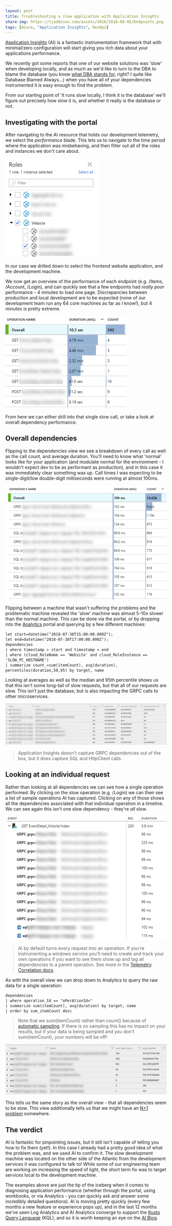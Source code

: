 ```yaml
---
layout: post
title: Troubleshooting a slow application with Application Insights
share-img: https://tjaddison.com/assets/2018/2018-08-05/Endpoints.png
tags: [Azure, "Application Insights", DevOps]
---
```


[Application Insights] (AI) is a fantastic instrumentation framework that with minimal/zero configuration will start giving you rich data about your applications performance.

We recently got some reports that one of our website solutions was 'slow' when developing locally, and as much as we'd like to turn to the DBA to blame the database (you know [what DBA stands for], right? I quite like Database Blamed Always...) when you have all of your dependencies instrumented it is easy enough to find the problem.

From our starting point of 'it runs slow locally, I think it is the database' we'll figure out precisely how slow it is, and whether it really is the database or not.

<!--more-->

## Investigating with the portal

After navigating to the AI resource that holds our development telemetry, we select the *performance* blade.  This lets us to navigate to the time period where the application was misbehaving, and then filter out all of the roles and instances we don't care about.  

![Role Selection](/assets/2018/2018-08-05/RoleSelection.png)

In our case we drilled down to select the frontend website application, and the development machine.

We now get an overview of the performance of each endpoint (e.g. /Items, /Account, /Login), and can quickly see that a few endpoints had _really poor_ performance - 4 minutes to load one page.  Discrepancies between production and local development are to be expected (none of our development team run any 64 core machines as far as I know!), but 4 minutes is pretty extreme.

![Endpoints](/assets/2018/2018-08-05/Endpoints.png)

From here we can either drill into that single slow call, or take a look at overall dependency performance.

## Overall dependencies

Flipping to the dependencies view we see a breakdown of every call as well as the call count, and average duration.  You'll need to know what 'normal' looks like for your application (and modulate normal for the environment - I wouldn't expect dev to be as performant as production), and in this case it was immediately clear something was up.  Call times I was expecting to be single-digit/low double-digit milliseconds were running at almost 100ms.

![Slow Calls](/assets/2018/2018-08-05/SlowCalls.png)

Flipping between a machine that wasn't suffering the problems and the problematic machine revealed the 'slow' machine was almost 5-10x slower than the normal machine.  This can be done via the portal, or by dropping into the [Analytics] portal and querying by a few different machines:

```
let start=datetime("2018-07-30T15:00:00.000Z");
let end=datetime("2018-07-30T17:00:00.000Z");
dependencies
| where timestamp > start and timestamp < end
| where (cloud_RoleName == 'Website' and cloud_RoleInstance == 'SLOW_PC_HOSTNAME')
| summarize count_=sum(itemCount), avg(duration), percentiles(duration,50,95) by target, name
```

Looking at averages as well as the median and 95th percentile shows us that this isn't some long-tail of slow requests, but that all of our requests are slow.  This isn't just the database, but is also impacting the GRPC calls to other microservices.

![Slow Calls in Analytics](/assets/2018/2018-08-05/SlowCallsAnalytics.png)

> Application Insights doesn't capture GRPC dependencies out of the box, but it does capture SQL and HttpClient calls.

## Looking at an individual request

Rather than looking at all dependencies we can see how a single operation performed.  By clicking on the slow operation (e.g. /Login) we can then see a list of sample operations AI has captured.  Clicking on any of those shows all the dependencies associated with that individual operation in a timeline.  We can see again this isn't one slow dependency - they're _all_ slow.

![Slow Dependencies](/assets/2018/2018-08-05/SlowDependencies.png)

> AI by default turns every request into an operation.  If you're instrumenting a windows service you'll need to create and track your own operations if you want to see them show up and tag all dependencies to a parent operation.  See more in the [Telemetry Correlation docs].

As with the overall view we can drop down to Analytics to query the raw data for a single operation:

```
dependencies
| where operation_Id == "oPerAtionId="
| summarize sum(itemCount), avg(duration) by target, name
| order by sum_itemCount desc
```

> Note that we sum(itemCount) rather than count() because of [automatic sampling].  If there is no sampling this has no impact on your results, but if your data is being sampled and you don't sum(itemCount), your numbers will be off!

![Slow Dependencies in Analytics](/assets/2018/2018-08-05/SlowDependenciesAnalytics.png)

This tells us the same story as the overall view - that all dependencies seem to be slow.  This view additionally tells us that we might have an [N+1 problem] somewhere.

## The verdict

AI is fantastic for pinpointing issues, but it still isn't capable of telling you how to fix them (yet!).  In this case I already had a pretty good idea of what the problem was, and we used AI to confirm it.  The slow development machine was located on the other side of the Atlantic from the development services it was configured to talk to!  While some of our engineering team are working on increasing the speed of light, the short term fix was to target services local to the development machine.

The examples above are just the tip of the iceberg when it comes to diagnosing application performance (whether through the portal, using workbooks, or via Analytics - you can quickly ask and answer some incredibly detailed questions).  AI is moving pretty quickly (every few months a new feature or experience pops up), and in the last 12 months we've seen Log Analytics and AI Analytics converge to support the [Kusto Query Language] (KQL), and so it is worth keeping an eye on the [AI Blog].

[Application Insights]: https://docs.microsoft.com/en-gb/azure/application-insights/app-insights-overview
[what DBA stands for]: http://michaelcorey.com/blog/what-does-dba-really-mean/
[Analytics]: https://docs.microsoft.com/en-gb/azure/application-insights/app-insights-analytics
[Telemetry Correlation docs]: https://docs.microsoft.com/en-us/azure/application-insights/application-insights-correlation
[automatic sampling]: https://docs.microsoft.com/en-us/azure/application-insights/app-insights-sampling
[N+1 problem]: https://www.brentozar.com/archive/2018/07/common-entity-framework-problems-n-1/
[Kusto Query Language]: https://www.pluralsight.com/courses/kusto-query-language-kql-from-scratch
[AI Blog]: https://azure.microsoft.com/en-gb/blog/tag/application-insights/